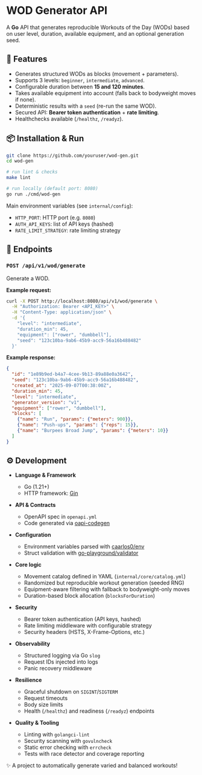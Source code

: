 # WOD Generator API

A **Go** API that generates reproducible Workouts of the Day (WODs) based on user level, duration, available equipment, and an optional generation seed.

## 🚀 Features

- Generates structured WODs as blocks (movement + parameters).
- Supports 3 levels: `beginner`, `intermediate`, `advanced`.
- Configurable duration between **15 and 120 minutes**.
- Takes available equipment into account (falls back to bodyweight moves if none).
- Deterministic results with a `seed` (re-run the same WOD).
- Secured API: **Bearer token authentication** + **rate limiting**.
- Healthchecks available (`/healthz`, `/readyz`).

## 📦 Installation & Run

```bash
git clone https://github.com/youruser/wod-gen.git
cd wod-gen

# run lint & checks
make lint

# run locally (default port: 8080)
go run ./cmd/wod-gen
````

Main environment variables (see `internal/config`):

* `HTTP_PORT`: HTTP port (e.g. `8080`)
* `AUTH_API_KEYS`: list of API keys (hashed)
* `RATE_LIMIT_STRATEGY`: rate limiting strategy

## 🔌 Endpoints

### `POST /api/v1/wod/generate`

Generate a WOD.

**Example request:**

```bash
curl -X POST http://localhost:8080/api/v1/wod/generate \
  -H "Authorization: Bearer <API_KEY>" \
  -H "Content-Type: application/json" \
  -d '{
    "level": "intermediate",
    "duration_min": 45,
    "equipment": ["rower", "dumbbell"],
    "seed": "123c10ba-9ab6-45b9-acc9-56a16b488482"
  }'
```

**Example response:**

```json
{
  "id": "1e89b9ed-b4a7-4cee-9b13-89a88e0a3642",
  "seed": "123c10ba-9ab6-45b9-acc9-56a16b488482",
  "created_at": "2025-09-07T00:38:00Z",
  "duration_min": 45,
  "level": "intermediate",
  "generator_version": "v1",
  "equipment": ["rower", "dumbbell"],
  "blocks": [
    {"name": "Run", "params": {"meters": 900}},
    {"name": "Push-ups", "params": {"reps": 15}},
    {"name": "Burpees Broad Jump", "params": {"meters": 10}}
  ]
}
```

## ⚙️ Development

- **Language & Framework**
    - Go (1.21+)
    - HTTP framework: [Gin](https://gin-gonic.com/)

- **API & Contracts**
    - OpenAPI spec in `openapi.yml`
    - Code generated via [oapi-codegen](https://github.com/oapi-codegen/oapi-codegen)

- **Configuration**
    - Environment variables parsed with [caarlos0/env](https://github.com/caarlos0/env)
    - Struct validation with [go-playground/validator](https://github.com/go-playground/validator)

- **Core logic**
    - Movement catalog defined in YAML (`internal/core/catalog.yml`)
    - Randomized but reproducible workout generation (seeded RNG)
    - Equipment-aware filtering with fallback to bodyweight-only moves
    - Duration-based block allocation (`blocksForDuration`)

- **Security**
    - Bearer token authentication (API keys, hashed)
    - Rate limiting middleware with configurable strategy
    - Security headers (HSTS, X-Frame-Options, etc.)

- **Observability**
    - Structured logging via Go `slog`
    - Request IDs injected into logs
    - Panic recovery middleware

- **Resilience**
    - Graceful shutdown on `SIGINT`/`SIGTERM`
    - Request timeouts
    - Body size limits
    - Health (`/healthz`) and readiness (`/readyz`) endpoints

- **Quality & Tooling**
    - Linting with `golangci-lint`
    - Security scanning with `govulncheck`
    - Static error checking with `errcheck`
    - Tests with race detector and coverage reporting

✨ A project to automatically generate varied and balanced workouts!

